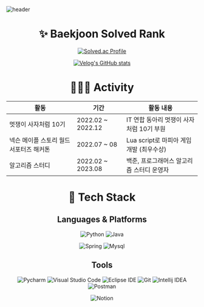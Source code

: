 ![header](https://capsule-render.vercel.app/api?type=waving&color=ffb8c6&height=300&section=header&text=Sumi's%20Github!&fontSize=60&desc=Backend%20Developer)



<div align = center>
 
# ✨ Baekjoon Solved Rank
[![Solved.ac Profile](http://mazassumnida.wtf/api/v2/generate_badge?boj=ymg0987)](https://solved.ac/ymg0987/)

[![Velog's GitHub stats](https://velog-readme-stats.vercel.app/api/list?name=kirise)](https://velog.io/@kirise)

# 🏄🏻‍♀️ Activity 
|활동|기간|활동 내용|
|------|---|-----|
|멋쟁이 사자처럼 10기|2022.02 ~ 2022.12|IT 연합 동아리 멋쟁이 사자처럼 10기 부원|
|넥슨 메이플 스토리 월드 서포터즈 해커톤|2022.07 ~ 08|Lua script로 마피아 게임 개발 (최우수상)|
|알고리즘 스터디|2022.02 ~ 2023.08|백준, 프로그래머스 알고리즘 스터디 운영자|


 # 🔨 Tech Stack 
 ## Languages & Platforms
 ![Python](https://img.shields.io/badge/Python-3776AB.svg?&style=for-the-badge&logo=Python&logoColor=white)
 ![Java](https://img.shields.io/badge/Java-007396.svg?&style=for-the-badge&logo=Java&logoColor=white)

 ![Spring](https://img.shields.io/badge/Spring-6DB33F.svg?&style=for-the-badge&logo=Python&logoColor=white)
 ![Mysql](https://img.shields.io/badge/Mysql-4479A1.svg?&style=for-the-badge&logo=Python&logoColor=white)

 ## Tools
 ![Pycharm](https://img.shields.io/badge/Pycharm-000000.svg?&style=for-the-badge&logo=Git&logoColor=white)
 ![Visual Studio Code](https://img.shields.io/badge/Visual%20Studio%20Code-007ACC.svg?&style=for-the-badge&logo=Visual%20Studio%20Code&logoColor=white)
 ![Eclipse IDE](https://img.shields.io/badge/Eclipse%20IDE-2C2255.svg?&style=for-the-badge&logo=Eclipse%20IDE&logoColor=white)
 ![Git](https://img.shields.io/badge/Git-F05032.svg?&style=for-the-badge&logo=Git&logoColor=white)
 ![Intellij IDEA](https://img.shields.io/badge/Intellij%20IDEA-000000.svg?&style=for-the-badge&logo=Visual%20Studio%20Code&logoColor=white)
 ![Postman](https://img.shields.io/badge/Postman-FF6C37.svg?&style=for-the-badge&logo=Git&logoColor=white)


 ![Notion](https://img.shields.io/badge/Notion-000000.svg?&style=for-the-badge&logo=Git&logoColor=white)


 </div>


